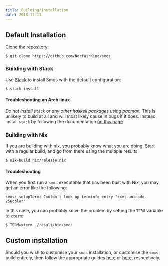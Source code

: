 ```yaml
---
title: Building/Installation
date: 2018-11-13
---
```


## Default Installation

Clone the repository:

```
$ git clone https://github.com/NorfairKing/smos
```

### Building with Stack

Use [Stack](https://haskellstack.org) to install Smos with the default configuration:

```
$ stack install
```

#### Troubleshooting on Arch linux

*Do not install `stack` or any other haskell packages using pacman.*
This is unlikely to build at all and will most likely cause in bugs if it does.
Instead, install `stack` by following the documentation [on this page](https://docs.haskellstack.org/en/stable/README/#how-to-install)

### Building with Nix

If you are building with nix, you probably know what you are doing.
Start with a regular build, and go from there using the multiple results:

```
$ nix-build nix/release.nix
```

#### Troubleshooting

When you first run a `smos` executable that has been built with Nix, you may
get an error like the following:

```
smos: setupTerm: Couldn't look up terminfo entry "rxvt-unicode-256color"
```

In this case, you can probably solve the problem by setting the `TERM` variable
to `xterm`:

```
$ TERM=xterm ./result/bin/smos
```

## Custom installation

Should you wish to customise your `smos` installation, or customise the `smos`
build entirely, then follow the appropriate guides
[here](/customisation-default.html) or
[here](/customisation-haskell.html), respectively.
